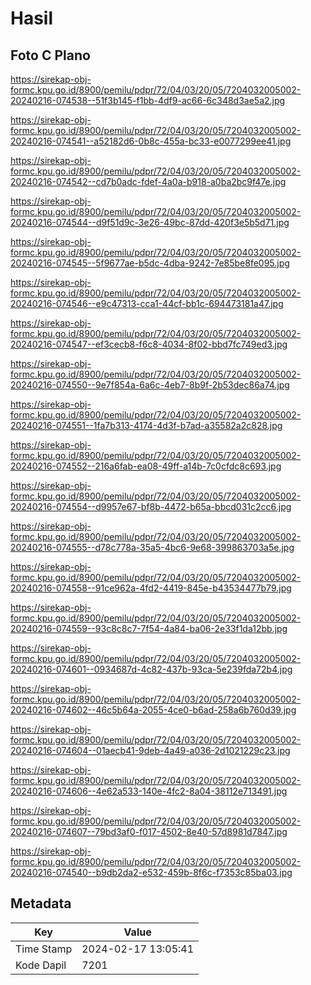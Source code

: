 # Hasil

## Foto C Plano

https://sirekap-obj-formc.kpu.go.id/8900/pemilu/pdpr/72/04/03/20/05/7204032005002-20240216-074538--51f3b145-f1bb-4df9-ac66-6c348d3ae5a2.jpg

https://sirekap-obj-formc.kpu.go.id/8900/pemilu/pdpr/72/04/03/20/05/7204032005002-20240216-074541--a52182d6-0b8c-455a-bc33-e0077299ee41.jpg

https://sirekap-obj-formc.kpu.go.id/8900/pemilu/pdpr/72/04/03/20/05/7204032005002-20240216-074542--cd7b0adc-fdef-4a0a-b918-a0ba2bc9f47e.jpg

https://sirekap-obj-formc.kpu.go.id/8900/pemilu/pdpr/72/04/03/20/05/7204032005002-20240216-074544--d9f51d9c-3e26-49bc-87dd-420f3e5b5d71.jpg

https://sirekap-obj-formc.kpu.go.id/8900/pemilu/pdpr/72/04/03/20/05/7204032005002-20240216-074545--5f9677ae-b5dc-4dba-9242-7e85be8fe095.jpg

https://sirekap-obj-formc.kpu.go.id/8900/pemilu/pdpr/72/04/03/20/05/7204032005002-20240216-074546--e9c47313-cca1-44cf-bb1c-694473181a47.jpg

https://sirekap-obj-formc.kpu.go.id/8900/pemilu/pdpr/72/04/03/20/05/7204032005002-20240216-074547--ef3cecb8-f6c8-4034-8f02-bbd7fc749ed3.jpg

https://sirekap-obj-formc.kpu.go.id/8900/pemilu/pdpr/72/04/03/20/05/7204032005002-20240216-074550--9e7f854a-6a6c-4eb7-8b9f-2b53dec86a74.jpg

https://sirekap-obj-formc.kpu.go.id/8900/pemilu/pdpr/72/04/03/20/05/7204032005002-20240216-074551--1fa7b313-4174-4d3f-b7ad-a35582a2c828.jpg

https://sirekap-obj-formc.kpu.go.id/8900/pemilu/pdpr/72/04/03/20/05/7204032005002-20240216-074552--216a6fab-ea08-49ff-a14b-7c0cfdc8c693.jpg

https://sirekap-obj-formc.kpu.go.id/8900/pemilu/pdpr/72/04/03/20/05/7204032005002-20240216-074554--d9957e67-bf8b-4472-b65a-bbcd031c2cc6.jpg

https://sirekap-obj-formc.kpu.go.id/8900/pemilu/pdpr/72/04/03/20/05/7204032005002-20240216-074555--d78c778a-35a5-4bc6-9e68-399863703a5e.jpg

https://sirekap-obj-formc.kpu.go.id/8900/pemilu/pdpr/72/04/03/20/05/7204032005002-20240216-074558--91ce962a-4fd2-4419-845e-b43534477b79.jpg

https://sirekap-obj-formc.kpu.go.id/8900/pemilu/pdpr/72/04/03/20/05/7204032005002-20240216-074559--93c8c8c7-7f54-4a84-ba06-2e33f1da12bb.jpg

https://sirekap-obj-formc.kpu.go.id/8900/pemilu/pdpr/72/04/03/20/05/7204032005002-20240216-074601--0934687d-4c82-437b-93ca-5e239fda72b4.jpg

https://sirekap-obj-formc.kpu.go.id/8900/pemilu/pdpr/72/04/03/20/05/7204032005002-20240216-074602--46c5b64a-2055-4ce0-b6ad-258a6b760d39.jpg

https://sirekap-obj-formc.kpu.go.id/8900/pemilu/pdpr/72/04/03/20/05/7204032005002-20240216-074604--01aecb41-9deb-4a49-a036-2d1021229c23.jpg

https://sirekap-obj-formc.kpu.go.id/8900/pemilu/pdpr/72/04/03/20/05/7204032005002-20240216-074606--4e62a533-140e-4fc2-8a04-38112e713491.jpg

https://sirekap-obj-formc.kpu.go.id/8900/pemilu/pdpr/72/04/03/20/05/7204032005002-20240216-074607--79bd3af0-f017-4502-8e40-57d8981d7847.jpg

https://sirekap-obj-formc.kpu.go.id/8900/pemilu/pdpr/72/04/03/20/05/7204032005002-20240216-074540--b9db2da2-e532-459b-8f6c-f7353c85ba03.jpg


## Metadata

| Key        | Value               |
| ---------- | ------------------- |
| Time Stamp | 2024-02-17 13:05:41 |
| Kode Dapil | 7201                |



